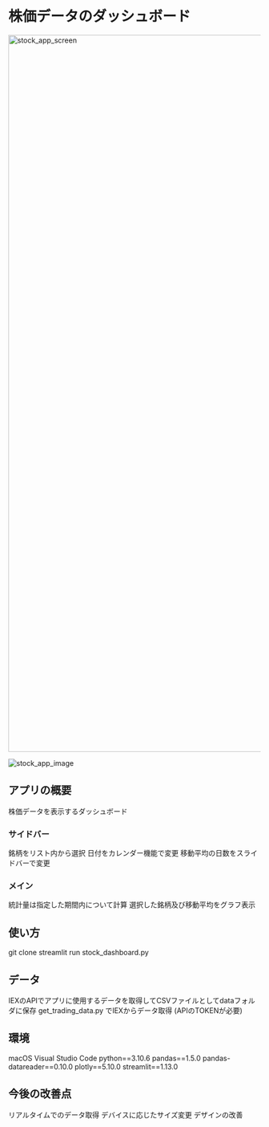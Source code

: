 # 株価データのダッシュボード

<img width="1429" alt="stock_app_screen" src="https://user-images.githubusercontent.com/67322317/194794859-76748823-6812-451c-9461-ae107b17e6e3.png">

![stock_app_image](https://user-images.githubusercontent.com/67322317/194796205-3d714d04-7868-45a5-9a1d-57d85ad0ce66.gif)

## アプリの概要
株価データを表示するダッシュボード
### サイドバー
銘柄をリスト内から選択
日付をカレンダー機能で変更
移動平均の日数をスライドバーで変更
### メイン
統計量は指定した期間内について計算
選択した銘柄及び移動平均をグラフ表示

## 使い方
git clone
streamlit run stock_dashboard.py

## データ
IEXのAPIでアプリに使用するデータを取得してCSVファイルとしてdataフォルダに保存
get_trading_data.py でIEXからデータ取得 (APIのTOKENが必要)

## 環境
macOS
Visual Studio Code
python==3.10.6
pandas==1.5.0
pandas-datareader==0.10.0
plotly==5.10.0
streamlit==1.13.0

## 今後の改善点
リアルタイムでのデータ取得
デバイスに応じたサイズ変更
デザインの改善
